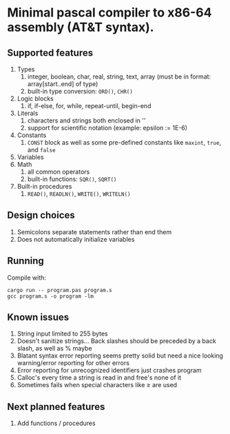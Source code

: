 
# Minimal pascal compiler to x86-64 assembly (AT&T syntax). 

## Supported features

1. Types
	1. integer, boolean, char, real, string, text, array (must be in format: array[start..end] of type)
	2. built-in type conversion: `ORD()`, `CHR()`
2. Logic blocks
	1. if, if-else, for, while, repeat-until, begin-end
3. Literals
    1. characters and strings both enclosed in ''
    2. support for scientific notation (example: epsilon := 1E-6)
4. Constants
    1. `CONST` block as well as some pre-defined constants like `maxint`, `true`, and `false`
5. Variables
6. Math
	1. all common operators
	2. built-in functions: `SQR()`, `SQRT()`
7. Built-in procedures
	1. `READ()`, `READLN()`, `WRITE()`, `WRITELN()`

## Design choices

1. Semicolons separate statements rather than end them
2. Does not automatically initialize variables

## Running

Compile with:
```
cargo run -- program.pas program.s
gcc program.s -o program -lm
```

## Known issues

1. String input limited to 255 bytes
2. Doesn't sanitize strings... Back slashes should be preceded by a back slash, as well as % maybe
3. Blatant syntax error reporting seems pretty solid but need a nice looking warning/error reporting for other errors
4. Error reporting for unrecognized identifiers just crashes program
5. Calloc's every time a string is read in and free's none of it
6. Sometimes fails when special characters like ≥ are used

## Next planned features

1. Add functions / procedures


